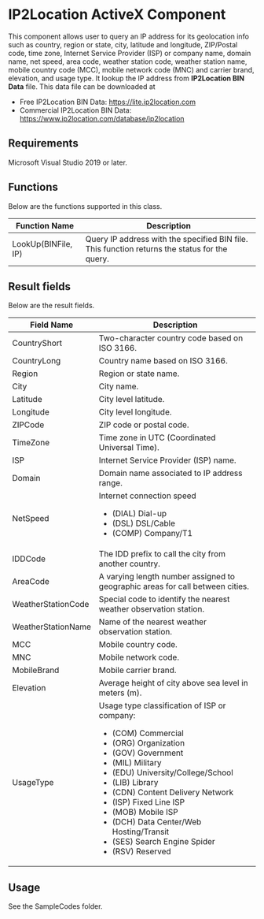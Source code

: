 # IP2Location ActiveX Component

This component allows user to query an IP address for its geolocation info such as country, region or state, city, latitude and longitude, ZIP/Postal code, time zone, Internet Service Provider (ISP) or company name, domain name, net speed, area code, weather station code, weather station name, mobile country code (MCC), mobile network code (MNC) and carrier brand, elevation, and usage type. It lookup the IP address from **IP2Location BIN Data** file. This data file can be downloaded at

* Free IP2Location BIN Data: https://lite.ip2location.com
* Commercial IP2Location BIN Data: https://www.ip2location.com/database/ip2location

## Requirements

Microsoft Visual Studio 2019 or later.

## Functions
Below are the functions supported in this class.

|Function Name|Description|
|---|---|
|LookUp(BINFile, IP)|Query IP address with the specified BIN file. This function returns the status for the query.|

## Result fields
Below are the result fields.

|Field Name|Description|
|---|---|
|CountryShort|Two-character country code based on ISO 3166.|
|CountryLong|Country name based on ISO 3166.|
|Region|Region or state name.|
|City|City name.|
|Latitude|City level latitude.|
|Longitude|City level longitude.|
|ZIPCode|ZIP code or postal code.|
|TimeZone|Time zone in UTC (Coordinated Universal Time).|
|ISP|Internet Service Provider (ISP) name.|
|Domain|Domain name associated to IP address range.|
|NetSpeed|Internet connection speed <ul><li>(DIAL) Dial-up</li><li>(DSL) DSL/Cable</li><li>(COMP) Company/T1</li></ul>|
|IDDCode|The IDD prefix to call the city from another country.|
|AreaCode|A varying length number assigned to geographic areas for call between cities.|
|WeatherStationCode|Special code to identify the nearest weather observation station.|
|WeatherStationName|Name of the nearest weather observation station.|
|MCC|Mobile country code.|
|MNC|Mobile network code.|
|MobileBrand|Mobile carrier brand.|
|Elevation|Average height of city above sea level in meters (m).|
|UsageType|Usage type classification of ISP or company:<ul><li>(COM) Commercial</li><li>(ORG) Organization</li><li>(GOV) Government</li><li>(MIL) Military</li><li>(EDU) University/College/School</li><li>(LIB) Library</li><li>(CDN) Content Delivery Network</li><li>(ISP) Fixed Line ISP</li><li>(MOB) Mobile ISP</li><li>(DCH) Data Center/Web Hosting/Transit</li><li>(SES) Search Engine Spider</li><li>(RSV) Reserved</li></ul>|

## Usage
See the SampleCodes folder.